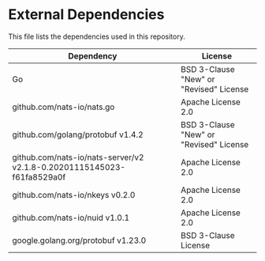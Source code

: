 # External Dependencies

This file lists the dependencies used in this repository.

| Dependency | License |
|-|-|
| Go | BSD 3-Clause "New" or "Revised" License |
| github.com/nats-io/nats.go | Apache License 2.0 |
| github.com/golang/protobuf v1.4.2 | BSD 3-Clause "New" or "Revised" License |
| github.com/nats-io/nats-server/v2 v2.1.8-0.20201115145023-f61fa8529a0f | Apache License 2.0 |
| github.com/nats-io/nkeys v0.2.0 | Apache License 2.0 |
| github.com/nats-io/nuid v1.0.1 | Apache License 2.0 |
| google.golang.org/protobuf v1.23.0 | BSD 3-Clause License |
